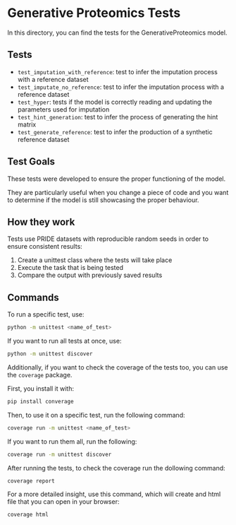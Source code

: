 # Generative Proteomics Tests

In this directory, you can find the tests for the GenerativeProteomics model.

## Tests 

- `test_imputation_with_reference`: test to infer the imputation process with a reference dataset
- `test_imputate_no_reference`: test to infer the imputation process with a reference dataset
- `test_hyper`: tests if the model is correctly reading and updating the parameters used for imputation
- `test_hint_generation`: test to infer the process of generating the hint matrix
- `test_generate_reference`: test to infer the production of a synthetic reference dataset

## Test Goals

These tests were developed to ensure the proper functioning of the model.

They are particularly useful when you change a piece of code and you want to determine if the model is still showcasing the proper behaviour.

## How they work 

Tests use PRIDE datasets with reproducible random seeds in order to ensure consistent results:

1. Create a unittest class where the tests will take place
2. Execute the task that is being tested
3. Compare the output with previously saved results

## Commands

To run a specific test, use: 
```bash 
python -m unittest <name_of_test>
```

If you want to run all tests at once, use:
```bash 
python -m unittest discover
```

Additionally, if you want to check the coverage of the tests too, you can use the `coverage` package.

First, you install it with:
```bash 
pip install converage
```

Then, to use it on a specific test, run the following command:

```bash 
coverage run -m unittest <name_of_test>
```
If you want to run them all, run the following:
```bash 
coverage run -m unittest discover
```

After running the tests, to check the coverage run the dollowing command:
```bash 
coverage report
```

For a more detailed insight, use this command, which will create and html file that you can open in your browser:
```bash
coverage html
```
